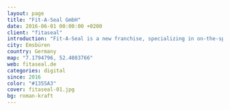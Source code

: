 ```yaml
---
layout: page
title: "Fit-A-Seal GmbH"
date: 2016-06-01 00:00:00 +0200
client: "fitaseal"
introduction: "Fit-A-Seal is a new franchise, specializing in on-the-spot replacement service for commercial fridge and freezer door seals - a first in Germany."
city: Emsbüren
country: Germany
map: "7.1794796, 52.4083766"
web: fitaseal.de
categories: digital
since: 2016
color: "#1355A3"
cover: fitaseal-01.jpg
bg: roman-kraft
---
```

